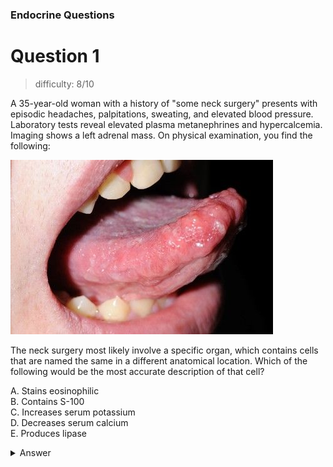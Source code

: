 ### Endocrine Questions

# Question 1

> difficulty: 8/10

A 35-year-old woman with a history of "some neck surgery" presents with episodic headaches, palpitations, sweating, and elevated blood pressure. Laboratory tests reveal elevated plasma metanephrines and hypercalcemia. Imaging shows a left adrenal mass. On physical examination, you find the following: 

![mucosal neuroma](/assets/mucosal_neuromas.jpg)

The neck surgery most likely involve a specific organ, which contains cells that are named the same in a different anatomical location. Which of the following would be the most accurate description of that cell?

A. Stains eosinophilic \
B. Contains S-100 \
C. Increases serum potassium \
D. Decreases serum calcium  \
E. Produces lipase

<details>
  <summary>Answer</summary>

</details>
